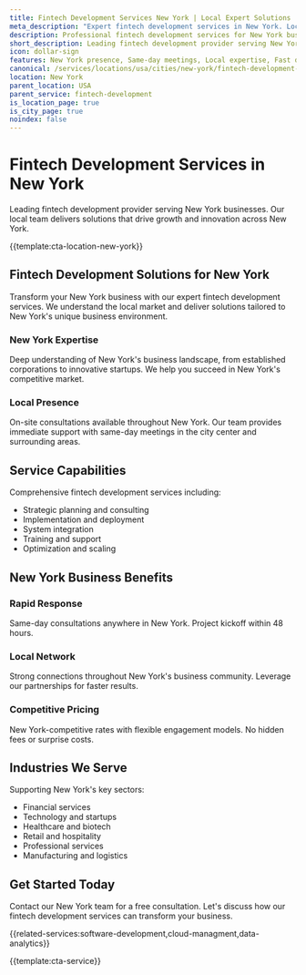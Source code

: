 ```yaml
---
title: Fintech Development Services New York | Local Expert Solutions
meta_description: "Expert fintech development services in New York. Local team, same-day consultations, proven results. Transform your business today."
description: Professional fintech development services for New York businesses
short_description: Leading fintech development provider serving New York and New York.
icon: dollar-sign
features: New York presence, Same-day meetings, Local expertise, Fast deployment, Competitive rates, Proven track record
canonical: /services/locations/usa/cities/new-york/fintech-development-new-york.html
location: New York
parent_location: USA
parent_service: fintech-development
is_location_page: true
is_city_page: true
noindex: false
---
```


# Fintech Development Services in New York

Leading fintech development provider serving New York businesses. Our local team delivers solutions that drive growth and innovation across New York.

{{template:cta-location-new-york}}

## Fintech Development Solutions for New York

Transform your New York business with our expert fintech development services. We understand the local market and deliver solutions tailored to New York's unique business environment.

### New York Expertise

Deep understanding of New York's business landscape, from established corporations to innovative startups. We help you succeed in New York's competitive market.

### Local Presence

On-site consultations available throughout New York. Our team provides immediate support with same-day meetings in the city center and surrounding areas.

## Service Capabilities

Comprehensive fintech development services including:
- Strategic planning and consulting
- Implementation and deployment
- System integration
- Training and support
- Optimization and scaling

## New York Business Benefits

### Rapid Response
Same-day consultations anywhere in New York. Project kickoff within 48 hours.

### Local Network
Strong connections throughout New York's business community. Leverage our partnerships for faster results.

### Competitive Pricing
New York-competitive rates with flexible engagement models. No hidden fees or surprise costs.

## Industries We Serve

Supporting New York's key sectors:
- Financial services
- Technology and startups
- Healthcare and biotech
- Retail and hospitality
- Professional services
- Manufacturing and logistics

## Get Started Today

Contact our New York team for a free consultation. Let's discuss how our fintech development services can transform your business.

{{related-services:software-development,cloud-managment,data-analytics}}

{{template:cta-service}}
